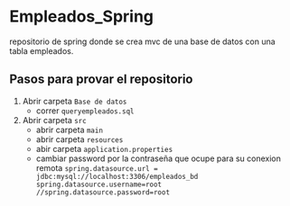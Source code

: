 # Empleados_Spring
repositorio de spring donde se crea mvc de una base de datos con una tabla empleados.

## Pasos para provar el repositorio
1. Abrir carpeta `Base de datos`
   - correr `queryempleados.sql`
2. Abrir carpeta `src`
   - abrir carpeta `main`
   - abrir carpeta `resources`
   - abir carpeta `application.properties`
   - cambiar 	password por la contraseña que ocupe para su conexion remota 	```
spring.datasource.url = jdbc:mysql://localhost:3306/empleados_bd
spring.datasource.username=root
//spring.datasource.password=root ```

